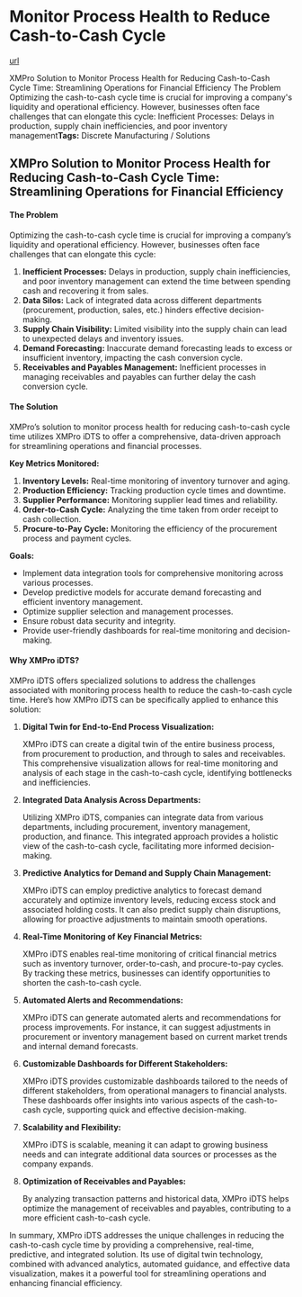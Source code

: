 # Monitor Process Health to Reduce Cash-to-Cash Cycle

[url](https://xmpro.com/solutions-library/manufacturing,use-cases/monitor-process-health-to-reduce-cash-to-cash-cycle/)

XMPro Solution to Monitor Process Health for Reducing Cash-to-Cash Cycle Time: Streamlining Operations for Financial Efficiency The Problem Optimizing the cash-to-cash cycle time is crucial for improving a company's liquidity and operational efficiency. However, businesses often face challenges that can elongate this cycle: Inefficient Processes: Delays in production, supply chain inefficiencies, and poor inventory management**Tags:** Discrete Manufacturing / Solutions

## XMPro Solution to Monitor Process Health for Reducing Cash-to-Cash Cycle Time: Streamlining Operations for Financial Efficiency

#### The Problem

Optimizing the cash-to-cash cycle time is crucial for improving a company’s liquidity and operational efficiency. However, businesses often face challenges that can elongate this cycle:

1. **Inefficient Processes:** Delays in production, supply chain inefficiencies, and poor inventory management can extend the time between spending cash and recovering it from sales.
2. **Data Silos:** Lack of integrated data across different departments (procurement, production, sales, etc.) hinders effective decision-making.
3. **Supply Chain Visibility:** Limited visibility into the supply chain can lead to unexpected delays and inventory issues.
4. **Demand Forecasting:** Inaccurate demand forecasting leads to excess or insufficient inventory, impacting the cash conversion cycle.
5. **Receivables and Payables Management:** Inefficient processes in managing receivables and payables can further delay the cash conversion cycle.

#### The Solution

XMPro’s solution to monitor process health for reducing cash-to-cash cycle time utilizes XMPro iDTS to offer a comprehensive, data-driven approach for streamlining operations and financial processes.

**Key Metrics Monitored:**

1. **Inventory Levels:** Real-time monitoring of inventory turnover and aging.
2. **Production Efficiency:** Tracking production cycle times and downtime.
3. **Supplier Performance:** Monitoring supplier lead times and reliability.
4. **Order-to-Cash Cycle:** Analyzing the time taken from order receipt to cash collection.
5. **Procure-to-Pay Cycle:** Monitoring the efficiency of the procurement process and payment cycles.

**Goals:**

* Implement data integration tools for comprehensive monitoring across various processes.
* Develop predictive models for accurate demand forecasting and efficient inventory management.
* Optimize supplier selection and management processes.
* Ensure robust data security and integrity.
* Provide user-friendly dashboards for real-time monitoring and decision-making.

#### Why XMPro iDTS?

XMPro iDTS offers specialized solutions to address the challenges associated with monitoring process health to reduce the cash-to-cash cycle time. Here’s how XMPro iDTS can be specifically applied to enhance this solution:

1.  **Digital Twin for End-to-End Process Visualization:**

    XMPro iDTS can create a digital twin of the entire business process, from procurement to production, and through to sales and receivables. This comprehensive visualization allows for real-time monitoring and analysis of each stage in the cash-to-cash cycle, identifying bottlenecks and inefficiencies.
2.  **Integrated Data Analysis Across Departments:**

    Utilizing XMPro iDTS, companies can integrate data from various departments, including procurement, inventory management, production, and finance. This integrated approach provides a holistic view of the cash-to-cash cycle, facilitating more informed decision-making.
3.  **Predictive Analytics for Demand and Supply Chain Management:**

    XMPro iDTS can employ predictive analytics to forecast demand accurately and optimize inventory levels, reducing excess stock and associated holding costs. It can also predict supply chain disruptions, allowing for proactive adjustments to maintain smooth operations.
4.  **Real-Time Monitoring of Key Financial Metrics:**

    XMPro iDTS enables real-time monitoring of critical financial metrics such as inventory turnover, order-to-cash, and procure-to-pay cycles. By tracking these metrics, businesses can identify opportunities to shorten the cash-to-cash cycle.
5.  **Automated Alerts and Recommendations:**

    XMPro iDTS can generate automated alerts and recommendations for process improvements. For instance, it can suggest adjustments in procurement or inventory management based on current market trends and internal demand forecasts.
6.  **Customizable Dashboards for Different Stakeholders:**

    XMPro iDTS provides customizable dashboards tailored to the needs of different stakeholders, from operational managers to financial analysts. These dashboards offer insights into various aspects of the cash-to-cash cycle, supporting quick and effective decision-making.
7.  **Scalability and Flexibility:**

    XMPro iDTS is scalable, meaning it can adapt to growing business needs and can integrate additional data sources or processes as the company expands.
8.  **Optimization of Receivables and Payables:**

    By analyzing transaction patterns and historical data, XMPro iDTS helps optimize the management of receivables and payables, contributing to a more efficient cash-to-cash cycle.

In summary, XMPro iDTS addresses the unique challenges in reducing the cash-to-cash cycle time by providing a comprehensive, real-time, predictive, and integrated solution. Its use of digital twin technology, combined with advanced analytics, automated guidance, and effective data visualization, makes it a powerful tool for streamlining operations and enhancing financial efficiency.
